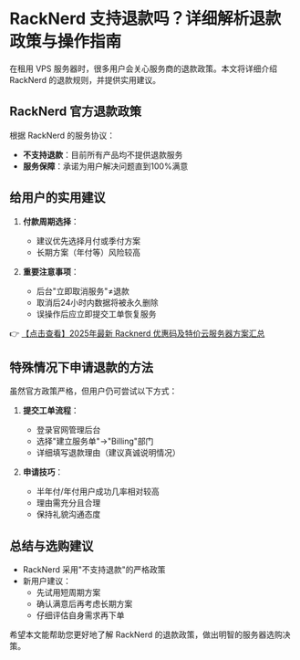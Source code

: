 # RackNerd 支持退款吗？详细解析退款政策与操作指南

在租用 VPS 服务器时，很多用户会关心服务商的退款政策。本文将详细介绍 RackNerd 的退款规则，并提供实用建议。

## RackNerd 官方退款政策

根据 RackNerd 的服务协议：
- **不支持退款**：目前所有产品均不提供退款服务
- **服务保障**：承诺为用户解决问题直到100%满意

## 给用户的实用建议

1. **付款周期选择**：
   - 建议优先选择月付或季付方案
   - 长期方案（年付等）风险较高

2. **重要注意事项**：
   - 后台"立即取消服务"≠退款
   - 取消后24小时内数据将被永久删除
   - 误操作后应立即提交工单恢复服务

👉 [【点击查看】2025年最新 Racknerd 优惠码及特价云服务器方案汇总](https://bit.ly/Rack_Nerd)

## 特殊情况下申请退款的方法

虽然官方政策严格，但用户仍可尝试以下方式：

1. **提交工单流程**：
   - 登录官网管理后台
   - 选择"建立服务单"→"Billing"部门
   - 详细填写退款理由（建议真诚说明情况）

2. **申请技巧**：
   - 半年付/年付用户成功几率相对较高
   - 理由需充分且合理
   - 保持礼貌沟通态度

## 总结与选购建议

- RackNerd 采用"不支持退款"的严格政策
- 新用户建议：
  - 先试用短周期方案
  - 确认满意后再考虑长期方案
  - 仔细评估自身需求再下单

希望本文能帮助您更好地了解 RackNerd 的退款政策，做出明智的服务器选购决策。
